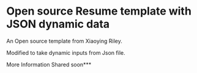 # Open source Resume template with JSON dynamic data

An Open source template from Xiaoying Riley.

Modified to take dynamic inputs from Json file.

More Information Shared soon***
